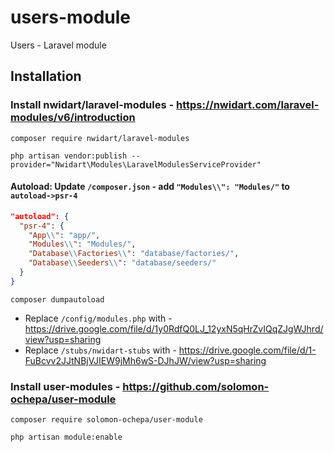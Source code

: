 # users-module
Users - Laravel module

## Installation
### Install nwidart/laravel-modules - https://nwidart.com/laravel-modules/v6/introduction
```
composer require nwidart/laravel-modules
```
```
php artisan vendor:publish --provider="Nwidart\Modules\LaravelModulesServiceProvider"
```

#### Autoload: Update `/composer.json` - add `"Modules\\": "Modules/"` to `autoload->psr-4`
  ```json
  "autoload": {
    "psr-4": {
      "App\\": "app/",
      "Modules\\": "Modules/",
      "Database\\Factories\\": "database/factories/",
      "Database\\Seeders\\": "database/seeders/"
    }
  }
  ```
  ```
  composer dumpautoload
  ```
  
- Replace `/config/modules.php` with - https://drive.google.com/file/d/1y0RdfQ0LJ_12yxN5qHrZvIQqZJgWJhrd/view?usp=sharing
- Replace `/stubs/nwidart-stubs` with - https://drive.google.com/file/d/1-FuBcvv2JJtNBjVJIEW9jMh6wS-DJhJW/view?usp=sharing

### Install user-modules - https://github.com/solomon-ochepa/user-module
```
composer require solomon-ochepa/user-module
```
```
php artisan module:enable
```
